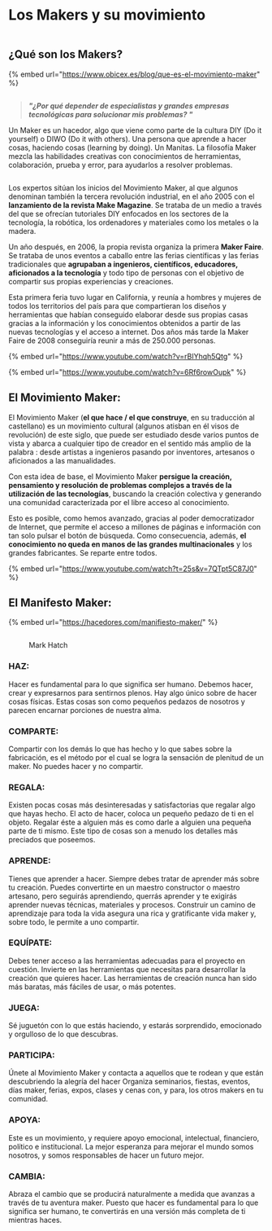 # Los Makers y su movimiento

<figure><img src="../.gitbook/assets/image (15).png" alt=""><figcaption></figcaption></figure>

## ¿Qué son los Makers?

{% embed url="https://www.obicex.es/blog/que-es-el-movimiento-maker" %}

<figure><img src="../.gitbook/assets/image (95).png" alt=""><figcaption></figcaption></figure>

> _**"¿Por qué depender de especialistas y grandes empresas tecnológicas para solucionar mis problemas? "**_

Un Maker es un hacedor, algo que viene como parte de la cultura DIY (Do it yourself) o DIWO (Do it with others). Una persona que aprende a hacer cosas, haciendo cosas (learning by doing). Un Manitas. La filosofía Maker mezcla las habilidades creativas con conocimientos de herramientas, colaboración, prueba y error, para ayudarlos a resolver problemas.

<figure><img src="../.gitbook/assets/image (77).png" alt=""><figcaption></figcaption></figure>

Los expertos sitúan los inicios del Movimiento Maker, al que algunos denominan también la tercera revolución industrial, en el año 2005 con el **lanzamiento de la revista Make Magazine**. Se trataba de un medio a través del que se ofrecían tutoriales DIY enfocados en los sectores de la tecnología, la robótica, los ordenadores y materiales como los metales o la madera.

Un año después, en 2006, la propia revista organiza la primera **Maker Faire**. Se trataba de unos eventos a caballo entre las ferias científicas y las ferias tradicionales que **agrupaban a ingenieros, científicos, educadores, aficionados a la tecnología** y todo tipo de personas con el objetivo de compartir sus propias experiencias y creaciones.

Esta primera feria tuvo lugar en California, y reunía a hombres y mujeres de todos los territorios del país para que compartieran los diseños y herramientas que habían conseguido elaborar desde sus propias casas gracias a la información y los conocimientos obtenidos a partir de las nuevas tecnologías y el acceso a internet. Dos años más tarde la Maker Faire de 2008 conseguiría reunir a más de 250.000 personas.

{% embed url="https://www.youtube.com/watch?v=rBIYhqh5Qtg" %}

{% embed url="https://www.youtube.com/watch?v=6Rf6rowOupk" %}

## El Movimiento Maker:

El Movimiento Maker (**el que hace / el que construye**, en su traducción al castellano) es un movimiento cultural (algunos atisban en él visos de revolución) de este siglo, que puede ser estudiado desde varios puntos de vista y abarca a cualquier tipo de creador en el sentido más amplio de la palabra : desde artistas a ingenieros pasando por inventores, artesanos o aficionados a las manualidades.

Con esta idea de base, el Movimiento Maker **persigue la creación, pensamiento y resolución de problemas complejos a través de la utilización de las tecnologías**, buscando la creación colectiva y generando una comunidad caracterizada por el libre acceso al conocimiento.

Esto es posible, como hemos avanzado, gracias al poder democratizador de Internet, que permite el acceso a millones de páginas e información con tan solo pulsar el botón de búsqueda. Como consecuencia, además, **el conocimiento no queda en manos de las grandes multinacionales** y los grandes fabricantes. Se reparte entre todos.

{% embed url="https://www.youtube.com/watch?t=25s&v=7QTpt5C87J0" %}

##

## El Manifesto Maker:

{% embed url="https://hacedores.com/manifiesto-maker/" %}

<figure><img src="../.gitbook/assets/image (57).png" alt=""><figcaption><p>Mark Hatch</p></figcaption></figure>

### HAZ:

Hacer es fundamental para lo que significa ser humano. Debemos hacer, crear y expresarnos para sentirnos plenos. Hay algo único sobre de hacer cosas físicas. Estas cosas son como pequeños pedazos de nosotros y parecen encarnar porciones de nuestra alma.

### COMPARTE:

Compartir con los demás lo que has hecho y lo que sabes sobre la fabricación, es el método por el cual se logra la sensación de plenitud de un maker. No puedes hacer y no compartir.

### REGALA:

Existen pocas cosas más desinteresadas ​​y satisfactorias que regalar algo que hayas hecho. El acto de hacer, coloca un pequeño pedazo de ti en el objeto. Regalar éste a alguien más es como darle a alguien una pequeña parte de ti mismo. Este tipo de cosas son a menudo los detalles más preciados que poseemos.

### APRENDE:

Tienes que aprender a hacer. Siempre debes tratar de aprender más sobre tu creación. Puedes convertirte en un maestro constructor o maestro artesano, pero seguirás aprendiendo, querrás aprender y te exigirás aprender nuevas técnicas, materiales y procesos. Construir un camino de aprendizaje para toda la vida asegura una rica y gratificante vida maker y, sobre todo, le permite a uno compartir.

### EQUÍPATE:

Debes tener acceso a las herramientas adecuadas para el proyecto en cuestión. Invierte en las herramientas que necesitas para desarrollar la creación que quieres hacer. Las herramientas de creación nunca han sido más baratas, más fáciles de usar, o más potentes.

### **JUEGA:**

Sé juguetón con lo que estás haciendo, y estarás sorprendido, emocionado y orgulloso de lo que descubras.

### PARTICIPA:

Únete al Movimiento Maker y contacta a aquellos que te rodean y que están descubriendo la alegría del hacer Organiza seminarios, fiestas, eventos, días maker, ferias, expos, clases y cenas con, y para, los otros makers en tu comunidad.

### APOYA:

Este es un movimiento, y requiere apoyo emocional, intelectual, financiero, político e institucional. La mejor esperanza para mejorar el mundo somos nosotros, y somos responsables de hacer un futuro mejor.

### CAMBIA:

Abraza el cambio que se producirá naturalmente a medida que avanzas a través de tu aventura maker. Puesto que hacer es fundamental para lo que significa ser humano, te convertirás en una versión más completa de ti mientras haces.

<figure><img src="../.gitbook/assets/image (44).png" alt=""><figcaption></figcaption></figure>

<figure><img src="../.gitbook/assets/image (62).png" alt=""><figcaption></figcaption></figure>
